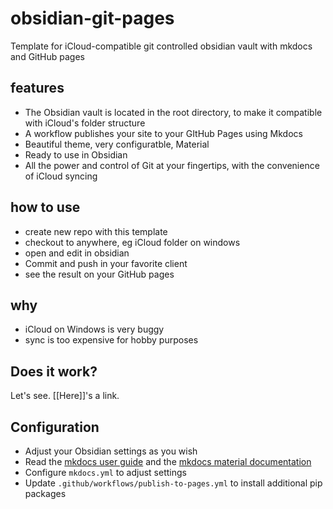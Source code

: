 # obsidian-git-pages
Template for iCloud-compatible git controlled obsidian vault with mkdocs and GitHub pages

## features 

* The Obsidian vault is located in the root directory, to make it compatible with iCloud's folder structure
* A workflow publishes your site to your GItHub Pages using Mkdocs
* Beautiful theme, very configuratble, Material
* Ready to use in Obsidian
* All the power and control of Git at your fingertips, with the convenience of iCloud syncing

## how to use

* create new repo with this template
* checkout to anywhere, eg iCloud folder on windows
* open and edit in obsidian 
* Commit and push in your favorite client
* see the result on your GitHub pages

## why

* iCloud on Windows is very buggy
* sync is too expensive for hobby purposes

## Does it work?

Let's see. [[Here]]'s a link.

## Configuration

* Adjust your Obsidian settings as you wish
* Read the [mkdocs user guide](https://www.mkdocs.org/user-guide/) and the [mkdocs material documentation](https://squidfunk.github.io/mkdocs-material/setup/)
* Configure `mkdocs.yml` to adjust settings
* Update `.github/workflows/publish-to-pages.yml` to install additional pip packages